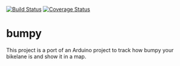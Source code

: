 [![Build Status](https://travis-ci.com/mltbnz/bumpy.svg?branch=develop)](https://travis-ci.com/mltbnz/bumpy)
[![Coverage Status](https://coveralls.io/repos/github/mltbnz/bumpy/badge.svg?branch=develop)](https://coveralls.io/github/mltbnz/bumpy?branch=develop)

# bumpy

This project is a port of an Arduino project to track how bumpy your bikelane is and show it in a map.
